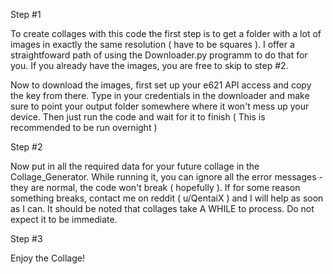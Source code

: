 Step #1

  To create collages with this code the first step is to get a folder with a lot of images in exactly the same resolution ( have to be squares ). I offer a straightfoward path of using the Downloader.py programm to do that for you. If you already have the images, you are free to skip to step #2.

  Now to download the images, first set up your e621 API access and copy the key from there. Type in your credentials in the downloader and make sure to point your output folder somewhere where it won't mess up your device. Then just run the code and wait for it to finish ( This is recommended to be run overnight )
  
Step #2

  Now put in all the required data for your future collage in the Collage_Generator. While running it, you can ignore all the error messages - they are normal, the code won't break ( hopefully ). If for some reason something breaks, contact me on reddit ( u/QentaiX ) and I will help as soon as I can. It should be noted that collages take A WHILE to process. Do not expect it to be immediate.
  
Step #3

Enjoy the Collage!
